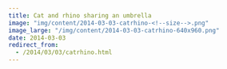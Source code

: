 ```yaml
---
title: Cat and rhino sharing an umbrella
image: "img/content/2014-03-03-catrhino-<!--size-->.png"
image_large: "/img/content/2014-03-03-catrhino-640x960.png"
date: 2014-03-03
redirect_from:
  - /2014/03/03/catrhino.html
---
```

